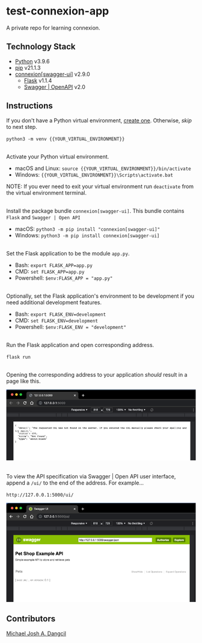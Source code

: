 # test-connexion-app
 A private repo for learning connexion.

## Technology Stack
- [Python](https://www.python.org/) v3.9.6
- [pip](https://pip.pypa.io/en/stable/) v21.1.3
- [connexion[swagger-ui]](https://connexion.readthedocs.io/en/latest/quickstart.html) v2.9.0
  - [Flask](https://flask.palletsprojects.com/en/2.0.x/) v1.1.4
  - [Swagger | OpenAPI](https://swagger.io/solutions/getting-started-with-oas/) v2.0

## Instructions
If you don't have a Python virtual environment, [create one](https://docs.python.org/3/tutorial/venv.html#creating-virtual-environments). Otherwise, *skip* to next step.

`python3 -m venv {{YOUR_VIRTUAL_ENVIRONMENT}}`

<br>Activate your Python virtual environment. 
- macOS and Linux: `source {{YOUR_VIRTUAL_ENVIRONMENT}}/bin/activate`
- Windows: `{{YOUR_VIRTUAL_ENVIRONMENT}}\Scripts\activate.bat`

NOTE: If you ever need to exit your virtual environment run `deactivate` from the virtual environment terminal.

<br>Install the package bundle `connexion[swagger-ui]`. This bundle contains `Flask` and `Swagger | Open API`

- macOS: `python3 -m pip install "connexion[swagger-ui]"`
- Windows: `python3 -m pip install connexion[swagger-ui]`

<br>Set the Flask application to be the module `app.py`.
- Bash: `export FLASK_APP=app.py`
- CMD: `set FLASK_APP=app.py`
- Powershell: `$env:FLASK_APP = "app.py"`

<br>Optionally, set the Flask application's environment to be development if you need additional development features.
- Bash: `export FLASK_ENV=development`
- CMD: `set FLASK_ENV=development`
- Powershell: `$env:FLASK_ENV = "development"`

<br>Run the Flask application and open corresponding address.

`flask run`


<br>Opening the corresponding address to your application *should* result in a page like this. 

![Flask application](/readme_images/flask_app.png 'Flask application default address')

<br>To view the API specification via Swagger | Open API user interface, append a `/ui/` to the end of the address. For example...

`http://127.0.0.1:5000/ui/`

![Swagger | OpenAPI UI](/readme_images/swagger_openapi.png 'Swagger | OpenAPI application UI')

## Contributors
[Michael Josh A. Dangcil](https://github.com/MichaelJoshDangcil)